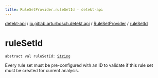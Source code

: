 ```yaml
---
title: RuleSetProvider.ruleSetId - detekt-api
---
```


[detekt-api](../../index.html) / [io.gitlab.arturbosch.detekt.api](../index.html) / [RuleSetProvider](index.html) / [ruleSetId](./rule-set-id.html)

# ruleSetId

`abstract val ruleSetId: `[`String`](https://kotlinlang.org/api/latest/jvm/stdlib/kotlin/-string/index.html)

Every rule set must be pre-configured with an ID to validate if this rule set
must be created for current analysis.

